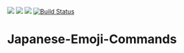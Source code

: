 [![](https://img.shields.io/badge/Discord-MMD-green.svg?style=flat&logo=Discord)](https://discord.mcmoddev.com)
[![](http://cf.way2muchnoise.eu/full_japanese-emoji-commands_downloads.svg)](http://minecraft.curseforge.com/projects/japanese-emoji-commands) [![](http://cf.way2muchnoise.eu/versions/Minecraft_japanese-emoji-commands_all.svg)](http://minecraft.curseforge.com/projects/japanese-emoji-commands)
[![Build Status](https://ci.mcmoddev.com/view/ProxyNeko/job/ProxyNeko/job/Japanese%20Emojii%20Commands/job/Japanese%20Emojii%20Commands%201.12/badge/icon)](https://ci.mcmoddev.com/view/ProxyNeko/job/ProxyNeko/job/Japanese%20Emojii%20Commands/job/Japanese%20Emojii%20Commands%201.12/)

# Japanese-Emoji-Commands
